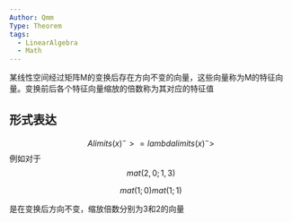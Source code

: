 ```yaml
---
Author: Qmm
Type: Theorem
tags:
  - LinearAlgebra
  - Math
---
```

某线性空间经过矩阵M的变换后存在方向不变的向量，这些向量称为M的特征向量。变换前后各个特征向量缩放的倍数称为其对应的特征值

## 形式表达
$$
A limits(x)^->  = lambda limits(x)^->
$$
例如对于
$$mat(2,0;1,3)$$



$$
mat(1;0)mat(1;1)
$$

是在变换后方向不变，缩放倍数分别为3和2的向量